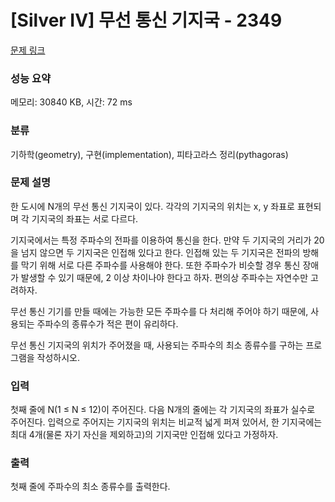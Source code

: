 # [Silver IV] 무선 통신 기지국 - 2349 

[문제 링크](https://www.acmicpc.net/problem/2349) 

### 성능 요약

메모리: 30840 KB, 시간: 72 ms

### 분류

기하학(geometry), 구현(implementation), 피타고라스 정리(pythagoras)

### 문제 설명

<p>한 도시에 N개의 무선 통신 기지국이 있다. 각각의 기지국의 위치는 x, y 좌표로 표현되며 각 기지국의 좌표는 서로 다르다.</p>

<p>기지국에서는 특정 주파수의 전파를 이용하여 통신을 한다. 만약 두 기지국의 거리가 20을 넘지 않으면 두 기지국은 인접해 있다고 한다. 인접해 있는 두 기지국은 전파의 방해를 막기 위해 서로 다른 주파수를 사용해야 한다. 또한 주파수가 비슷할 경우 통신 장애가 발생할 수 있기 때문에, 2 이상 차이나야 한다고 하자. 편의상 주파수는 자연수만 고려하자.</p>

<p>무선 통신 기기를 만들 때에는 가능한 모든 주파수를 다 처리해 주어야 하기 때문에, 사용되는 주파수의 종류수가 적은 편이 유리하다.</p>

<p>무선 통신 기지국의 위치가 주어졌을 때, 사용되는 주파수의 최소 종류수를 구하는 프로그램을 작성하시오.</p>

### 입력 

 <p>첫째 줄에 N(1 ≤ N ≤ 12)이 주어진다. 다음 N개의 줄에는 각 기지국의 좌표가 실수로 주어진다. 입력으로 주어지는 기지국의 위치는 비교적 넓게 퍼져 있어서, 한 기지국에는 최대 4개(물론 자기 자신을 제외하고)의 기지국만 인접해 있다고 가정하자.</p>

### 출력 

 <p>첫째 줄에 주파수의 최소 종류수를 출력한다.</p>

